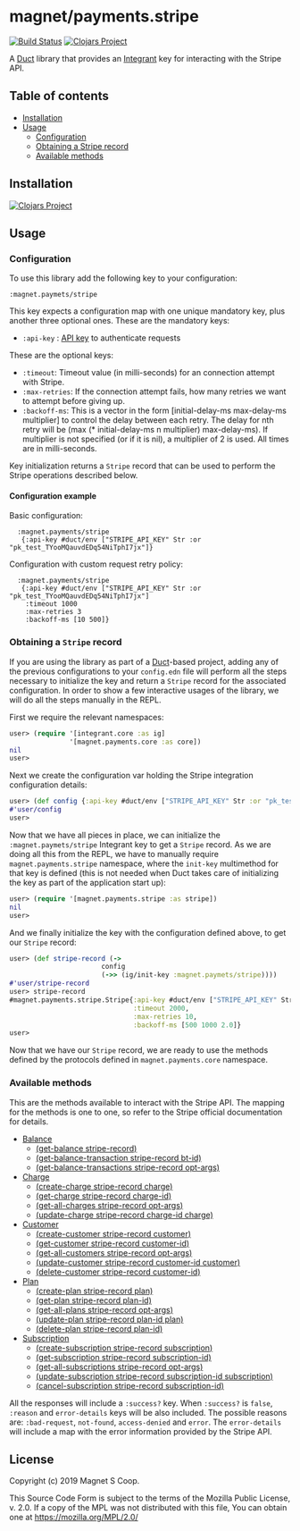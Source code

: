 # magnet/payments.stripe
[![Build Status](https://api.travis-ci.com/magnetcoop/payments.stripe.svg?branch=master)](https://travis-ci.com/magnetcoop/payments.stripe)
[![Clojars Project](https://img.shields.io/clojars/v/magnet/payments.stripe.svg)](https://clojars.org/magnet/payments.stripe)

A [Duct](https://github.com/duct-framework/duct) library that provides an [Integrant](https://github.com/weavejester/integrant) key for interacting with the Stripe API.

## Table of contents
* [Installation](#installation)
* [Usage](#usage)
  * [Configuration](#configuration)
  * [Obtaining a Stripe record](#obtaining-a-stripe-record)
  * [Available methods](#available-methods)

## Installation

[![Clojars Project](https://clojars.org/magnet/payments.stripe/latest-version.svg)](https://clojars.org/magnet/payments.stripe)

## Usage

### Configuration
To use this library add the following key to your configuration:

`:magnet.paymets/stripe`

This key expects a configuration map with one unique mandatory key, plus another three optional ones.
These are the mandatory keys:

* `:api-key` : [API key](https://stripe.com/docs/keys) to authenticate requests

These are the optional keys:
* `:timeout`: Timeout value (in milli-seconds) for an connection attempt with Stripe.
* `:max-retries`: If the connection attempt fails, how many retries we want to attempt before giving up.
* `:backoff-ms`: This is a vector in the form [initial-delay-ms max-delay-ms multiplier] to control the delay between each retry. The delay for nth retry will be (max (* initial-delay-ms n multiplier) max-delay-ms). If multiplier is not specified (or if it is nil), a multiplier of 2 is used. All times are in milli-seconds.

Key initialization returns a `Stripe` record that can be used to perform the Stripe operations described below.

#### Configuration example
Basic configuration:
```edn
  :magnet.payments/stripe
   {:api-key #duct/env ["STRIPE_API_KEY" Str :or "pk_test_TYooMQauvdEDq54NiTphI7jx"]}
```

Configuration with custom request retry policy:
```edn
  :magnet.payments/stripe
   {:api-key #duct/env ["STRIPE_API_KEY" Str :or "pk_test_TYooMQauvdEDq54NiTphI7jx"]
    :timeout 1000
    :max-retries 3
    :backoff-ms [10 500]}
```

### Obtaining a `Stripe` record

If you are using the library as part of a [Duct](https://github.com/duct-framework/duct)-based project, adding any of the previous configurations to your `config.edn` file will perform all the steps necessary to initialize the key and return a `Stripe` record for the associated configuration. In order to show a few interactive usages of the library, we will do all the steps manually in the REPL.

First we require the relevant namespaces:

```clj
user> (require '[integrant.core :as ig]
               '[magnet.payments.core :as core])
nil
user>
```

Next we create the configuration var holding the Stripe integration configuration details:

```clj
user> (def config {:api-key #duct/env ["STRIPE_API_KEY" Str :or "pk_test_TYooMQauvdEDq54NiTphI7jx"]})
#'user/config
user>
```

Now that we have all pieces in place, we can initialize the `:magnet.paymets/stripe` Integrant key to get a `Stripe` record. As we are doing all this from the REPL, we have to manually require `magnet.payments.stripe` namespace, where the `init-key` multimethod for that key is defined (this is not needed when Duct takes care of initializing the key as part of the application start up):

``` clj
user> (require '[magnet.payments.stripe :as stripe])
nil
user>
```

And we finally initialize the key with the configuration defined above, to get our `Stripe` record:

``` clj
user> (def stripe-record (->
                       config
                       (->> (ig/init-key :magnet.paymets/stripe))))
#'user/stripe-record
user> stripe-record
#magnet.payments.stripe.Stripe{:api-key #duct/env ["STRIPE_API_KEY" Str :or "pk_test_TYooMQauvdEDq54NiTphI7jx"]
                               :timeout 2000,
                               :max-retries 10,
                               :backoff-ms [500 1000 2.0]}
user>
```
Now that we have our `Stripe` record, we are ready to use the methods defined by the protocols defined in `magnet.payments.core` namespace.

### Available methods

This are the methods available to interact with the Stripe API. The mapping for the methods is one to one, so refer to the Stripe  official documentation for details.

  * [Balance](https://stripe.com/docs/api/balance)
    * [(get-balance stripe-record)](https://stripe.com/docs/api/balance/balance_retrieve)
    * [(get-balance-transaction stripe-record bt-id)](https://stripe.com/docs/api/balance_transactions/retrieve)
    * [(get-balance-transactions stripe-record opt-args)](https://stripe.com/docs/api/balance_transactions/list)
  * [Charge](https://stripe.com/docs/api/charges)
    * [(create-charge stripe-record charge)](https://stripe.com/docs/api/charges/create)
    * [(get-charge stripe-record charge-id)](https://stripe.com/docs/api/charges/retrieve)
    * [(get-all-charges stripe-record opt-args)](https://stripe.com/docs/api/charges/list)
    * [(update-charge stripe-record charge-id charge)](https://stripe.com/docs/api/charges/update)
  * [Customer](https://stripe.com/docs/api/customers)
    * [(create-customer stripe-record customer)](https://stripe.com/docs/api/customers/create)
    * [(get-customer stripe-record customer-id)](https://stripe.com/docs/api/customers/retrieve)
    * [(get-all-customers stripe-record opt-args)](https://stripe.com/docs/api/customers/list)
    * [(update-customer stripe-record customer-id customer)](https://stripe.com/docs/api/customers/update)
    * [(delete-customer stripe-record customer-id)](https://stripe.com/docs/api/customers/delete)
  * [Plan](https://stripe.com/docs/api/plans)
    * [(create-plan stripe-record plan)](https://stripe.com/docs/api/plans/create)
    * [(get-plan stripe-record plan-id)](https://stripe.com/docs/api/plans/retrieve)
    * [(get-all-plans stripe-record opt-args)](https://stripe.com/docs/api/plans/list)
    * [(update-plan stripe-record plan-id plan)](https://stripe.com/docs/api/plans/update)
    * [(delete-plan stripe-record plan-id)](https://stripe.com/docs/api/plans/delete)
  * [Subscription](https://stripe.com/docs/api/subscriptions)
    * [(create-subscription stripe-record subscription)](https://stripe.com/docs/api/subscriptions/create)
    * [(get-subscription stripe-record subscription-id)](https://stripe.com/docs/api/subscriptions/retrieve)
    * [(get-all-subscriptions stripe-record opt-args)](https://stripe.com/docs/api/subscriptions/list)
    * [(update-subscription stripe-record subscription-id subscription)](https://stripe.com/docs/api/subscriptions/update)
    * [(cancel-subscription stripe-record subscription-id)](https://stripe.com/docs/api/subscriptions/cancel)


All the responses will include a `:success?` key. When `:success?` is `false`, `:reason` and `error-details` keys will be also included. The possible reasons are: `:bad-request`, `not-found`, `access-denied` and `error`. The `error-details` will include a map with the error information provided by the Stripe API.

## License

Copyright (c) 2019 Magnet S Coop.

This Source Code Form is subject to the terms of the Mozilla Public License,
v. 2.0. If a copy of the MPL was not distributed with this file, You can obtain
one at https://mozilla.org/MPL/2.0/
